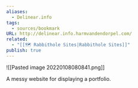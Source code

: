 ```yaml
---
aliases:
  - Delinear.info
tags:
  - sources/bookmark
URL: http://delinear.info.harmvandendorpel.com/
related:
  - "[[🗺️ Rabbithole Sites|Rabbithole Sites]]"
publish: true
---
```



![[Pasted image 20220108080841.png]]

A messy website for displaying a portfolio.
